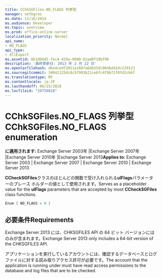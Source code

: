 ```yaml
---
title: CChkSGFiles.NO_FLAGS 列挙型
manager: sethgros
ms.date: 11/16/2014
ms.audience: Developer
ms.topic: overview
ms.prod: office-online-server
localization_priority: Normal
api_name:
- NO_FLAGS
api_type:
- dllExport
ms.assetid: 6b18b645-fec4-429a-9900-62ad0f19bf96
description: '最終更新日: 2013 年 2 月 22 日'
ms.openlocfilehash: dbe4cedf2011a1607a6db55dc064bd42dc229123
ms.sourcegitcommit: 34041125dc8c5f993b21cebfc4f8b72f0fd2cb6f
ms.translationtype: MT
ms.contentlocale: ja-JP
ms.lasthandoff: 06/25/2018
ms.locfileid: "19759810"
---
```

# <a name="cchksgfilesnoflags-enumeration"></a><span data-ttu-id="67248-103">CChkSGFiles.NO_FLAGS 列挙型</span><span class="sxs-lookup"><span data-stu-id="67248-103">CChkSGFiles.NO_FLAGS enumeration</span></span>

<span data-ttu-id="67248-104">**に適用されます:** Exchange Server 2003年 |Exchange Server 2007年 |Exchange Server 2010年 |Exchange Server 2013</span><span class="sxs-lookup"><span data-stu-id="67248-104">**Applies to:** Exchange Server 2003 | Exchange Server 2007 | Exchange Server 2010 | Exchange Server 2013</span></span>
  
<span data-ttu-id="67248-105">**CCheckSGFiles**クラスのほとんどの関数で受け入れられる**ulFlags**パラメーターのプレース ホルダーの値として使用されます。</span><span class="sxs-lookup"><span data-stu-id="67248-105">Serves as a placeholder value for the **ulFlags** parameters that are accepted by most **CCheckSGFiles** class functions.</span></span> 
  
```cs
Enum { NO_FLAGS = 0 }

```

## <a name="requirements"></a><span data-ttu-id="67248-106">必要条件</span><span class="sxs-lookup"><span data-stu-id="67248-106">Requirements</span></span>

<span data-ttu-id="67248-107">Exchange Server 2013 には、CHKSGFILES API の 64 ビット バージョンにはのみが含まれます。</span><span class="sxs-lookup"><span data-stu-id="67248-107">Exchange Server 2013 only includes a 64-bit version of the CHKSGFILES API.</span></span>
  
<span data-ttu-id="67248-108">アプリケーションを実行しているアカウントには、確認するデータベースとログ ファイルに対する読み取りアクセス許可が必要です。</span><span class="sxs-lookup"><span data-stu-id="67248-108">The account that the application is running under must have read access permissions to the database and log files that are to be checked.</span></span>
  


